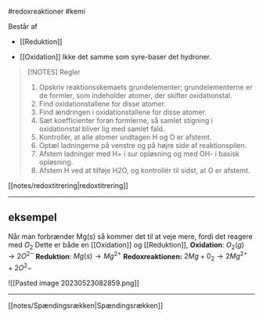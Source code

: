 #redoxreaktioner #kemi

Består af 
- [[Reduktion]]
* [[Oxidation]]
Ikke det samme som syre-baser det hydroner.


> [!NOTES] Regler
> 1. Opskriv reaktionsskemaets grundelementer; grundelementerne er de formler, som indeholder atomer, der skifter oxidationstal.
> 2. Find oxidationstallene for disse atomer.
> 3. Find ændringen i oxidationstallene for disse atomer.
> 4. Sæt koefficienter foran formlerne, så samlet stigning i oxidationstal bliver lig med samlet fald. 
> 5. Kontrollér, at alle atomer undtagen H og O er afstemt.
> 6. Optæl ladningerne på venstre og på højre side af reaktionspilen. 
> 7. Afstem ladninger med H+ i sur opløsning og med OH- i basisk opløsning. 
> 8. Afstem H ved at tilføje H2O, og kontrollér til sidst, at O er afstemt.


[[notes/redoxtitrering|redoxtitrering]]

--- 
## eksempel
Når man forbrænder Mg(s) så kommer det til at veje mere, fordi det reagere med $O_{2}$
Dette er både en  [[Oxidation]] og [[Reduktion]], 
**Oxidation**: $O_{2}(g) \to 2O^{2-}$
**Reduktion**: $Mg(s) \to Mg^{2+}$
**Redoxreaktionen:** $2Mg+0_{2}\to 2Mg^{2+}+2O^2-$


![[Pasted image 20230523082859.png]]

---
[[notes/Spændingsrækken|Spændingsrækken]]
